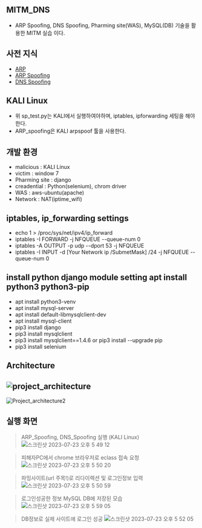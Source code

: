 ## MITM_DNS
- ARP Spoofing, DNS Spoofing, Pharming site(WAS), MySQL(DB) 기술을 활용한 MITM 실습 이다.

## 사전 지식
- <a href = ""> ARP</a>
- <a href = ""> ARP Spoofing</a>
- <a href = ""> DNS Spoofing</a>

## KALI Linux
- 위 sp_test.py는 KALI에서 실행하여야하며, iptables, ipforwarding 세팅을 해야한다.
- ARP_spoofing은 KALI arpspoof 툴을 사용한다.

## 개발 환경
- malicious : KALI Linux
- victim : window 7
- Pharming site : django
- creadential : Python(selenium), chrom driver
- WAS : aws-ubuntu(apache)
- Network : NAT(iptime_wifi)

## iptables, ip_forwarding settings
- echo 1 > /proc/sys/net/ipv4/ip_forward
- iptables -I FORWARD -j NFQUEUE --queue-num 0
- iptables -A OUTPUT -p udp --dport 53 -j NFQUEUE
- iptables -I INPUT -d [Your Network ip /SubmetMask] /24 -j NFQUEUE --queue-num 0


## install python django module setting apt install python3 python3-pip
- apt install python3-venv
- apt install mysql-server
- apt install default-libmysqlclient-dev
- apt install mysql-client
- pip3 install django
- pip3 install mysqlclient
- pip3 install mysqlclient==1.4.6 or pip3 install --upgrade pip
- pip3 install selenium

## Architecture
![project_architecture](https://github.com/hanmin0512/MITM_DNS/assets/37041208/6b8df0fb-7a6a-4a66-8a8b-eec33be19df3)
<br>
---
![Project_architecture2](https://github.com/hanmin0512/MITM_DNS/assets/37041208/a756c970-cc69-44bf-a75d-36afde4bac21)

## 실행 화면
> ARP_Spoofing, DNS_Spoofing 실행 (KALI Linux)
![스크린샷 2023-07-23 오후 5 49 12](https://github.com/hanmin0512/MITM_DNS/assets/37041208/b5282062-3036-4d15-a922-de1633f73208)

> 피해자PC에서 chrome 브라우저로 eclass 접속 요청 
![스크린샷 2023-07-23 오후 5 50 20](https://github.com/hanmin0512/MITM_DNS/assets/37041208/137b1388-269c-43c5-b0a0-b0685625cedd)

> 파밍사이트(url 주목!)로 리다이렉션 및 로그인정보 입력 
![스크린샷 2023-07-23 오후 5 50 59](https://github.com/hanmin0512/MITM_DNS/assets/37041208/c59c1ffb-1dc7-413f-af30-d2150a606a95)

> 로그인성공한 정보 MySQL DB에 저장된 모습
![스크린샷 2023-07-23 오후 5 59 05](https://github.com/hanmin0512/MITM_DNS/assets/37041208/b2cab53f-b815-45d9-a90c-535a7a3bac93)

> DB정보로 실제 사이트에 로그인 성공
![스크린샷 2023-07-23 오후 5 52 05](https://github.com/hanmin0512/MITM_DNS/assets/37041208/fdb06061-a4d4-41bd-b6ac-a43605c09393)

